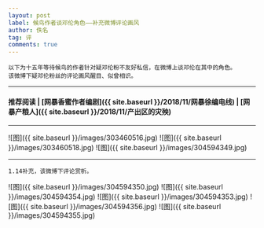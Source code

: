 ```yaml
---
layout: post
label: 候鸟作者谈邓伦角色——补充微博评论画风
author: 佚名
tag: 评
comments: true
---
```


    以下为十五年等待候鸟的作者针对疑邓伦粉不友好私信，在微博上谈邓伦在其中的角色。
    该微博下疑邓伦粉丝的评论画风醒目、似曾相识。
    
---

#### 推荐阅读 \| [网暴香蜜作者编剧]({{ site.baseurl }}/2018/11/网暴徐编电线) \| [网暴产粮人]({{ site.baseurl }}/2018/11/产出区的灾殃)

---



![图]({{ site.baseurl }}/images/303460516.jpg)
![图]({{ site.baseurl }}/images/303460518.jpg)
![图]({{ site.baseurl }}/images/304594349.jpg)

---

    1.14补充，该微博下评论赏析。

![图]({{ site.baseurl }}/images/304594350.jpg)
![图]({{ site.baseurl }}/images/304594354.jpg)
![图]({{ site.baseurl }}/images/304594353.jpg)
![图]({{ site.baseurl }}/images/304594356.jpg)
![图]({{ site.baseurl }}/images/304594355.jpg)

